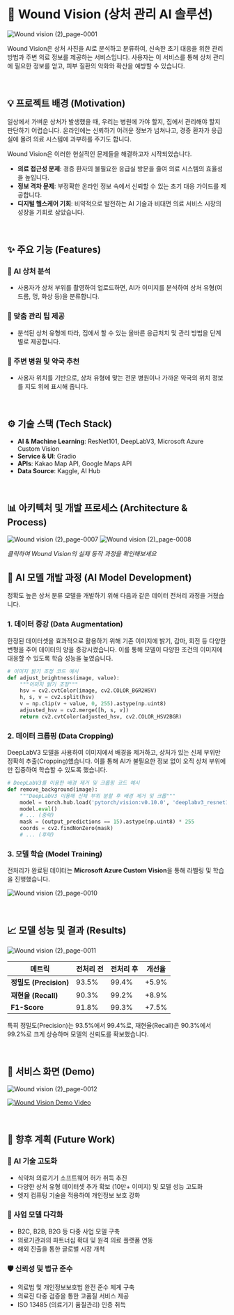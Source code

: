 
# 🏥 Wound Vision (상처 관리 AI 솔루션)

![Wound vision (2)_page-0001](https://github.com/user-attachments/assets/37a633c9-0bba-4284-a199-3ed2f75a2770)



Wound Vision은 상처 사진을 AI로 분석하고 분류하여, 신속한 초기 대응을 위한 관리 방법과 주변 의료 정보를 제공하는 서비스입니다. 사용자는 이 서비스를 통해 상처 관리에 필요한 정보를 얻고, 피부 질환의 악화와 확산을 예방할 수 있습니다.

<br>

## 💡 프로젝트 배경 (Motivation)

일상에서 가벼운 상처가 발생했을 때, 우리는 병원에 가야 할지, 집에서 관리해야 할지 판단하기 어렵습니다. 온라인에는 신뢰하기 어려운 정보가 넘쳐나고, 경증 환자가 응급실에 몰려 의료 시스템에 과부하를 주기도 합니다.

Wound Vision은 이러한 현실적인 문제들을 해결하고자 시작되었습니다.

- **의료 접근성 문제**: 경증 환자의 불필요한 응급실 방문을 줄여 의료 시스템의 효율성을 높입니다.
- **정보 격차 문제**: 부정확한 온라인 정보 속에서 신뢰할 수 있는 초기 대응 가이드를 제공합니다.
- **디지털 헬스케어 기회**: 비약적으로 발전하는 AI 기술과 비대면 의료 서비스 시장의 성장을 기회로 삼았습니다.

<br>

## ✨ 주요 기능 (Features)

### 📸 AI 상처 분석
- 사용자가 상처 부위를 촬영하여 업로드하면, AI가 이미지를 분석하여 상처 유형(여드름, 멍, 화상 등)을 분류합니다.

### 📝 맞춤 관리 팁 제공
- 분석된 상처 유형에 따라, 집에서 할 수 있는 올바른 응급처치 및 관리 방법을 단계별로 제공합니다.

### 🏥 주변 병원 및 약국 추천
- 사용자 위치를 기반으로, 상처 유형에 맞는 전문 병원이나 가까운 약국의 위치 정보를 지도 위에 표시해 줍니다.

<br>

## ⚙️ 기술 스택 (Tech Stack)

- **AI & Machine Learning**: ResNet101, DeepLabV3, Microsoft Azure Custom Vision
- **Service & UI**: Gradio
- **APIs**: Kakao Map API, Google Maps API
- **Data Source**: Kaggle, AI Hub

<br>

## 📊 아키텍처 및 개발 프로세스 (Architecture & Process)

![Wound vision (2)_page-0007](https://github.com/user-attachments/assets/a9896e4e-5524-4668-8a49-d950ccfbfba6)
![Wound vision (2)_page-0008](https://github.com/user-attachments/assets/a4949f86-eb4d-4421-87e3-043028256808)

*클릭하여 Wound Vision의 실제 동작 과정을 확인해보세요*



## 🤖 AI 모델 개발 과정 (AI Model Development)

정확도 높은 상처 분류 모델을 개발하기 위해 다음과 같은 데이터 전처리 과정을 거쳤습니다.

### 1. 데이터 증강 (Data Augmentation)

한정된 데이터셋을 효과적으로 활용하기 위해 기존 이미지에 밝기, 감마, 회전 등 다양한 변형을 주어 데이터의 양을 증강시켰습니다. 이를 통해 모델이 다양한 조건의 이미지에 대응할 수 있도록 학습 성능을 높였습니다.

```python
# 이미지 밝기 조정 코드 예시
def adjust_brightness(image, value):
    """이미지 밝기 조정"""
    hsv = cv2.cvtColor(image, cv2.COLOR_BGR2HSV)
    h, s, v = cv2.split(hsv)
    v = np.clip(v + value, 0, 255).astype(np.uint8)
    adjusted_hsv = cv2.merge([h, s, v])
    return cv2.cvtColor(adjusted_hsv, cv2.COLOR_HSV2BGR)
```

### 2. 데이터 크롭핑 (Data Cropping)

DeepLabV3 모델을 사용하여 이미지에서 배경을 제거하고, 상처가 있는 신체 부위만 정확히 추출(Cropping)했습니다. 이를 통해 AI가 불필요한 정보 없이 오직 상처 부위에만 집중하여 학습할 수 있도록 했습니다.

```python
# DeepLabV3를 이용한 배경 제거 및 크롭핑 코드 예시
def remove_background(image):
    """DeepLabV3 이용해 신체 부위 분할 후 배경 제거 및 크롭"""
    model = torch.hub.load('pytorch/vision:v0.10.0', 'deeplabv3_resnet101', pretrained=True)
    model.eval()
    # ... (중략)
    mask = (output_predictions == 15).astype(np.uint8) * 255
    coords = cv2.findNonZero(mask)
    # ... (후략)
```

### 3. 모델 학습 (Model Training)

전처리가 완료된 데이터는 **Microsoft Azure Custom Vision**을 통해 라벨링 및 학습을 진행했습니다.

![Wound vision (2)_page-0010](https://github.com/user-attachments/assets/ce76749a-f3e5-4dd1-92da-e9bf5755db29)


<br>

## 📈 모델 성능 및 결과 (Results)

![Wound vision (2)_page-0011](https://github.com/user-attachments/assets/2638fe9f-713f-4880-8d18-fe3012ab66dd)

| 메트릭 | 전처리 전 | 전처리 후 | 개선율 |
|--------|-----------|-----------|--------|
| **정밀도 (Precision)** | 93.5% | 99.4% | +5.9% |
| **재현율 (Recall)** | 90.3% | 99.2% | +8.9% |
| **F1-Score** | 91.8% | 99.3% | +7.5% |

특히 정밀도(Precision)는 93.5%에서 99.4%로, 재현율(Recall)은 90.3%에서 99.2%로 크게 상승하며 모델의 신뢰도를 확보했습니다.

<br>

## 📱 서비스 화면 (Demo)

![Wound vision (2)_page-0012](https://github.com/user-attachments/assets/037904ea-b9db-470e-a96d-33024bb17a45)



[![Wound Vision Demo Video](https://img.youtube.com/vi/7Rr6NqAYDx0/maxresdefault.jpg)](https://youtu.be/7Rr6NqAYDx0)


<br>

## 🚀 향후 계획 (Future Work)

### 🔬 AI 기술 고도화
- 식약처 의료기기 소프트웨어 허가 취득 추진
- 다양한 상처 유형 데이터셋 추가 확보 (10만+ 이미지) 및 모델 성능 고도화
- 엣지 컴퓨팅 기술을 적용하여 개인정보 보호 강화

### 💼 사업 모델 다각화
- B2C, B2B, B2G 등 다중 사업 모델 구축
- 의료기관과의 파트너십 확대 및 원격 의료 플랫폼 연동
- 해외 진출을 통한 글로벌 시장 개척

### 🛡️ 신뢰성 및 법규 준수
- 의료법 및 개인정보보호법 완전 준수 체계 구축
- 의료진 다중 검증을 통한 고품질 서비스 제공
- ISO 13485 (의료기기 품질관리) 인증 취득

<br>


